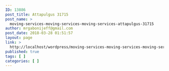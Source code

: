 ```yaml
---
ID: 13886
post_title: Attapulgus 31715
post_name: >
  moving-services-moving-services-moving-services-attapulgus-31715
author: mrgabonijeff@gmail.com
post_date: 2018-03-28 01:51:57
layout: page
link: >
  http://localhost/wordpress/moving-services-moving-services-moving-services-attapulgus-31715/
published: true
tags: [ ]
categories: [ ]
---
```

